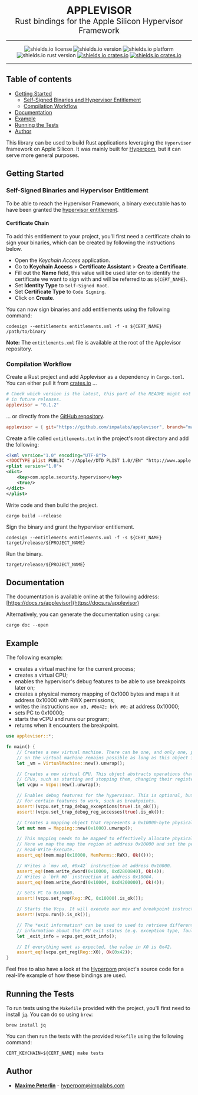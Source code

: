 <p align="center">
  <b style="font-size: 2em">APPLEVISOR</b>
  <br/>
  <span style="font-size: 1.5em">Rust bindings for the Apple Silicon Hypervisor Framework</b>
</p>

<hr/>

<p align="center">
  <img src="https://img.shields.io/github/license/impalabs/applevisor?style=for-the-badge&color=ff9900" alt="shields.io license" />
  <img src="https://img.shields.io/github/v/release/impalabs/applevisor?style=for-the-badge&color=f38700" alt="shields.io version" />
  <img src="https://img.shields.io/badge/platform-MacOS%20on%20Apple%20Silicon-e77600?style=for-the-badge" alt="shields.io platform" />
  <br/>
  <img src="https://img.shields.io/badge/rust-nightly-da6500?style=for-the-badge" alt="shields.io rust version" />
  <a href="https://crates.io/crates/applevisor"><img src="https://img.shields.io/crates/v/applevisor?color=cd5300&style=for-the-badge" alt="shields.io crates.io" /></a>
  <a href="https://docs.rs/applevisor"><img src="https://img.shields.io/badge/docs.rs-rustdoc-bf4200?style=for-the-badge" alt="shields.io crates.io" /></a>
</p>

<hr/>

## Table of contents

 * [Getting Started](#getting-started)
   * [Self-Signed Binaries and Hypervisor Entitlement](#self-signed-binaries-and-hypervisor-entitlement)
   * [Compilation Workflow](#compilation-workflow)
 * [Documentation](#documentation)
 * [Example](#example)
 * [Running the Tests](#running-the-tests)
 * [Author](#author)


This library can be used to build Rust applications leveraging the `Hypervisor` framework on Apple Silicon. It was mainly built for [Hyperpom](https://github.com/impalabs/hyperpom), but it can serve more general purposes.

## Getting Started

### Self-Signed Binaries and Hypervisor Entitlement

To be able to reach the Hypervisor Framework, a binary executable has to have been granted the [hypervisor entitlement](https://developer.apple.com/documentation/bundleresources/entitlements/com_apple_security_hypervisor).

#### Certificate Chain

To add this entitlement to your project, you'll first need a certificate chain to sign your binaries, which can be created by following the instructions below.

 - Open the *Keychain Access* application.
 - Go to **Keychain Access** > **Certificate Assistant** > **Create a Certificate**.
 - Fill out the **Name** field, this value will be used later on to identify the certificate we want to sign with and will be referred to as `${CERT_NAME}`.
 - Set **Identity Type** to `Self-Signed Root`.
 - Set **Certificate Type** to `Code Signing`.
 - Click on **Create**.

You can now sign binaries and add entitlements using the following command:

```
codesign --entitlements entitlements.xml -f -s ${CERT_NAME} /path/to/binary
```

**Note:** The `entitlements.xml` file is available at the root of the Applevisor repository.

### Compilation Workflow

Create a Rust project and add Applevisor as a dependency in `Cargo.toml`. You can either pull it from [crates.io](https://crates.io/crates/applevisor) ...

```toml
# Check which version is the latest, this part of the README might not be updated
# in future releases.
applevisor = "0.1.2"
```

... or directly from the [GitHub repository](https://github.com/impalabs/applevisor).

```toml
applevisor = { git="https://github.com/impalabs/applevisor", branch="master" }
```

Create a file called `entitlements.txt` in the project's root directory and add the following:

```xml
<?xml version="1.0" encoding="UTF-8"?>
<!DOCTYPE plist PUBLIC "-//Apple//DTD PLIST 1.0//EN" "http://www.apple.com/DTDs/PropertyList-1.0.dtd">
<plist version="1.0">
<dict>
    <key>com.apple.security.hypervisor</key>
    <true/>
</dict>
</plist>
```

Write code and then build the project.

```
cargo build --release
```

Sign the binary and grant the hypervisor entitlement.

```
codesign --entitlements entitlements.xml -f -s ${CERT_NAME} target/release/${PROJECT_NAME}
```

Run the binary.

```
target/release/${PROJECT_NAME}
```

## Documentation

The documentation is available online at the following address: [https://docs.rs/applevisor](https://docs.rs/applevisor)

Alternatively, you can generate the documentation using `cargo`:

```
cargo doc --open
```

## Example

The following example:

 * creates a virtual machine for the current process;
 * creates a virtual CPU;
 * enables the hypervisor's debug features to be able to use breakpoints later on;
 * creates a physical memory mapping of 0x1000 bytes and maps it at address 0x10000 with RWX
   permissions;
 * writes the instructions `mov x0, #0x42; brk #0;` at address 0x10000;
 * sets PC to 0x10000;
 * starts the vCPU and runs our program;
 * returns when it encounters the breakpoint.

```rust
use applevisor::*;

fn main() {
    // Creates a new virtual machine. There can be one, and only one, per process. Operations
    // on the virtual machine remains possible as long as this object is valid.
    let _vm = VirtualMachine::new().unwrap();

    // Creates a new virtual CPU. This object abstracts operations that can be performed on
    // CPUs, such as starting and stopping them, changing their registers, etc.
    let vcpu = Vcpu::new().unwrap();

    // Enables debug features for the hypervisor. This is optional, but it might be required
    // for certain features to work, such as breakpoints.
    assert!(vcpu.set_trap_debug_exceptions(true).is_ok());
    assert!(vcpu.set_trap_debug_reg_accesses(true).is_ok());

    // Creates a mapping object that represents a 0x10000-byte physical memory range.
    let mut mem = Mapping::new(0x1000).unwrap();

    // This mapping needs to be mapped to effectively allocate physical memory for the guest.
    // Here we map the map the region at address 0x10000 and set the permissions to
    // Read-Write-Execute.
    assert_eq!(mem.map(0x10000, MemPerms::RWX), Ok(()));

    // Writes a `mov x0, #0x42` instruction at address 0x10000.
    assert_eq!(mem.write_dword(0x10000, 0xd2800840), Ok(4));
    // Writes a `brk #0` instruction at address 0x10004.
    assert_eq!(mem.write_dword(0x10004, 0xd4200000), Ok(4));

    // Sets PC to 0x10000.
    assert!(vcpu.set_reg(Reg::PC, 0x10000).is_ok());

    // Starts the Vcpu. It will execute our mov and breakpoint instructions before stopping.
    assert!(vcpu.run().is_ok());

    // The *exit information* can be used to used to retrieve different pieces of
    // information about the CPU exit status (e.g. exception type, fault address, etc.).
    let _exit_info = vcpu.get_exit_info();

    // If everything went as expected, the value in X0 is 0x42.
    assert_eq!(vcpu.get_reg(Reg::X0), Ok(0x42));
}
```

Feel free to also have a look at the [Hyperpom](https://github.com/impalabs/hyperpom) project's source code for a real-life example of how these bindings are used.

## Running the Tests

To run tests using the `Makefile` provided with the project, you'll first need to install [`jq`](https://stedolan.github.io/jq/download/). You can do so using `brew`:

```
brew install jq
```

You can then run the tests with the provided `Makefile` using the following command:

```
CERT_KEYCHAIN=${CERT_NAME} make tests
```

## Author

* [**Maxime Peterlin**](https://twitter.com/lyte__) - hyperpom@impalabs.com

